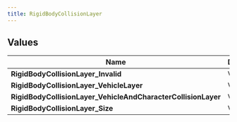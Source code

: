 ```yaml
---
title: RigidBodyCollisionLayer
---
```


## Values

| Name | Description |
| ---- | ----------- |
| **RigidBodyCollisionLayer\_Invalid** | Value: **0** |
| **RigidBodyCollisionLayer\_VehicleLayer** | Value: **1** |
| **RigidBodyCollisionLayer\_VehicleAndCharacterCollisionLayer** | Value: **2** |
| **RigidBodyCollisionLayer\_Size** | Value: **3** |

